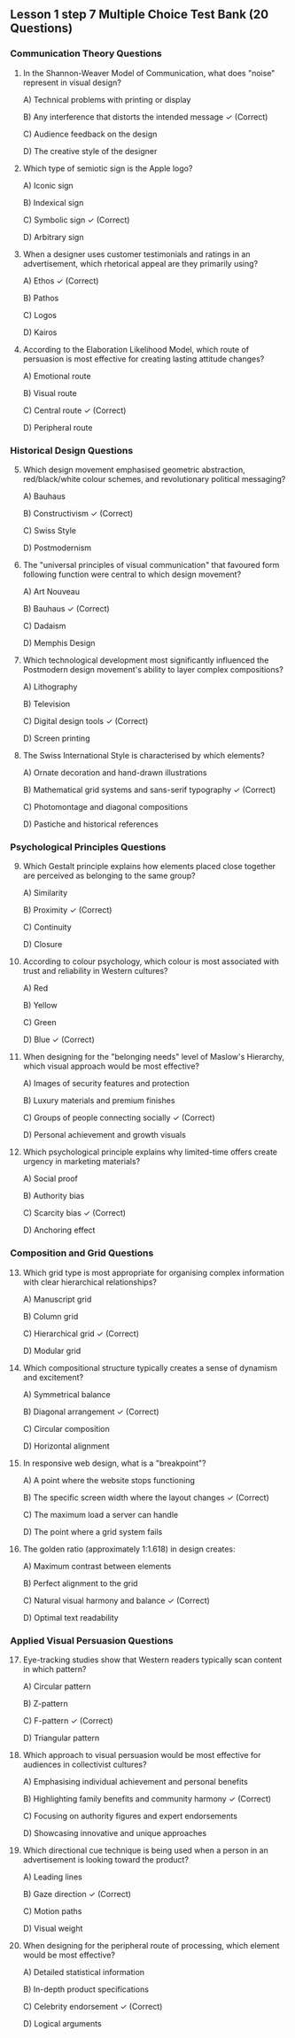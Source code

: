## **Lesson 1 step 7 Multiple Choice Test Bank (20 Questions)**

### **Communication Theory Questions**

1. In the Shannon-Weaver Model of Communication, what does "noise" represent in visual design?
   
   A) Technical problems with printing or display
   
   B) Any interference that distorts the intended message ✓ (Correct)
   
   C) Audience feedback on the design
   
   D) The creative style of the designer

2. Which type of semiotic sign is the Apple logo?
   
   A) Iconic sign
   
   B) Indexical sign
   
   C) Symbolic sign ✓ (Correct)
   
   D) Arbitrary sign

3. When a designer uses customer testimonials and ratings in an advertisement, which rhetorical appeal are they primarily using?
   
   A) Ethos ✓ (Correct)
   
   B) Pathos
   
   C) Logos
   
   D) Kairos

4. According to the Elaboration Likelihood Model, which route of persuasion is most effective for creating lasting attitude changes?
   
   A) Emotional route
   
   B) Visual route
   
   C) Central route ✓ (Correct)
   
   D) Peripheral route

### **Historical Design Questions**

5. Which design movement emphasised geometric abstraction, red/black/white colour schemes, and revolutionary political messaging?
   
   A) Bauhaus
   
   B) Constructivism ✓ (Correct)
   
   C) Swiss Style
   
   D) Postmodernism

6. The "universal principles of visual communication" that favoured form following function were central to which design movement?
   
   A) Art Nouveau
   
   B) Bauhaus ✓ (Correct)
   
   C) Dadaism
   
   D) Memphis Design

7. Which technological development most significantly influenced the Postmodern design movement's ability to layer complex compositions?
   
   A) Lithography
   
   B) Television
   
   C) Digital design tools ✓ (Correct)
   
   D) Screen printing

8. The Swiss International Style is characterised by which elements?
   
   A) Ornate decoration and hand-drawn illustrations
   
   B) Mathematical grid systems and sans-serif typography ✓ (Correct)
   
   C) Photomontage and diagonal compositions
   
   D) Pastiche and historical references

### **Psychological Principles Questions**

9. Which Gestalt principle explains how elements placed close together are perceived as belonging to the same group?
   
   A) Similarity
   
   B) Proximity ✓ (Correct)
   
   C) Continuity
   
   D) Closure

10. According to colour psychology, which colour is most associated with trust and reliability in Western cultures?
    
    A) Red
    
    B) Yellow
    
    C) Green
    
    D) Blue ✓ (Correct)

11. When designing for the "belonging needs" level of Maslow's Hierarchy, which visual approach would be most effective?
    
    A) Images of security features and protection
    
    B) Luxury materials and premium finishes
    
    C) Groups of people connecting socially ✓ (Correct)
    
    D) Personal achievement and growth visuals

12. Which psychological principle explains why limited-time offers create urgency in marketing materials?
    
    A) Social proof
    
    B) Authority bias
    
    C) Scarcity bias ✓ (Correct)
    
    D) Anchoring effect

### **Composition and Grid Questions**

13. Which grid type is most appropriate for organising complex information with clear hierarchical relationships?
    
    A) Manuscript grid
    
    B) Column grid
    
    C) Hierarchical grid ✓ (Correct)
    
    D) Modular grid

14. Which compositional structure typically creates a sense of dynamism and excitement?
    
    A) Symmetrical balance
    
    B) Diagonal arrangement ✓ (Correct)
    
    C) Circular composition
    
    D) Horizontal alignment

15. In responsive web design, what is a "breakpoint"?
    
    A) A point where the website stops functioning
    
    B) The specific screen width where the layout changes ✓ (Correct)
    
    C) The maximum load a server can handle
    
    D) The point where a grid system fails

16. The golden ratio (approximately 1:1.618) in design creates:
    
    A) Maximum contrast between elements
    
    B) Perfect alignment to the grid
    
    C) Natural visual harmony and balance ✓ (Correct)
    
    D) Optimal text readability

### **Applied Visual Persuasion Questions**

17. Eye-tracking studies show that Western readers typically scan content in which pattern?
    
    A) Circular pattern
    
    B) Z-pattern
    
    C) F-pattern ✓ (Correct)
    
    D) Triangular pattern

18. Which approach to visual persuasion would be most effective for audiences in collectivist cultures?
    
    A) Emphasising individual achievement and personal benefits
    
    B) Highlighting family benefits and community harmony ✓ (Correct)
    
    C) Focusing on authority figures and expert endorsements
    
    D) Showcasing innovative and unique approaches

19. Which directional cue technique is being used when a person in an advertisement is looking toward the product?
    
    A) Leading lines
    
    B) Gaze direction ✓ (Correct)
    
    C) Motion paths
    
    D) Visual weight

20. When designing for the peripheral route of processing, which element would be most effective?
    
    A) Detailed statistical information
    
    B) In-depth product specifications
    
    C) Celebrity endorsement ✓ (Correct)
    
    D) Logical arguments